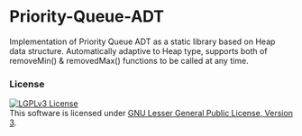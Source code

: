 # Priority-Queue-ADT
Implementation of Priority Queue ADT as a static library based on Heap data structure. Automatically adaptive to Heap type, supports both of removeMin() &amp; removedMax() functions to be called at any time.

### License
<a rel="license" href="http://www.gnu.org/licenses/lgpl-3.0-standalone.html"><img alt="LGPLv3 License" style="border-width:0" src="http://www.gnu.org/graphics/lgplv3-147x51.png" /></a><br />This software is licensed under <a rel="license" href="http://www.gnu.org/licenses/lgpl-3.0-standalone.html">GNU Lesser General Public License, Version 3</a>.
